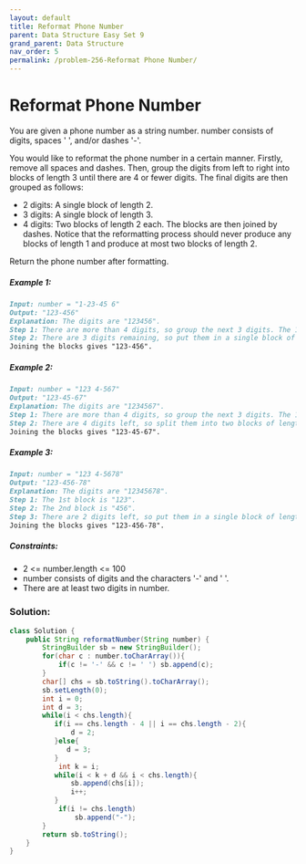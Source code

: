 ```yaml
---
layout: default
title: Reformat Phone Number
parent: Data Structure Easy Set 9
grand_parent: Data Structure
nav_order: 5
permalink: /problem-256-Reformat Phone Number/
---
```

# Reformat Phone Number

You are given a phone number as a string number. number consists of digits, spaces ' ', and/or dashes '-'.

You would like to reformat the phone number in a certain manner. Firstly, remove all spaces and dashes. Then, group the digits from left to right into blocks of length 3 until there are 4 or fewer digits. The final digits are then grouped as follows:

* 2 digits: A single block of length 2.
* 3 digits: A single block of length 3.
* 4 digits: Two blocks of length 2 each.
The blocks are then joined by dashes. Notice that the reformatting process should never produce any blocks of length 1 and produce at most two blocks of length 2.

Return the phone number after formatting.

##### Example 1:
```markdown
Input: number = "1-23-45 6"
Output: "123-456"
Explanation: The digits are "123456".
Step 1: There are more than 4 digits, so group the next 3 digits. The 1st block is "123".
Step 2: There are 3 digits remaining, so put them in a single block of length 3. The 2nd block is "456".
Joining the blocks gives "123-456".
```
##### Example 2:
```markdown
Input: number = "123 4-567"
Output: "123-45-67"
Explanation: The digits are "1234567".
Step 1: There are more than 4 digits, so group the next 3 digits. The 1st block is "123".
Step 2: There are 4 digits left, so split them into two blocks of length 2. The blocks are "45" and "67".
Joining the blocks gives "123-45-67".
```
##### Example 3:
```markdown
Input: number = "123 4-5678"
Output: "123-456-78"
Explanation: The digits are "12345678".
Step 1: The 1st block is "123".
Step 2: The 2nd block is "456".
Step 3: There are 2 digits left, so put them in a single block of length 2. The 3rd block is "78".
Joining the blocks gives "123-456-78".
```
##### Constraints:
* 2 <= number.length <= 100
* number consists of digits and the characters '-' and ' '.
* There are at least two digits in number.

### Solution:
```java
class Solution {
    public String reformatNumber(String number) {
        StringBuilder sb = new StringBuilder();
        for(char c : number.toCharArray()){
            if(c != '-' && c != ' ') sb.append(c);
        }
        char[] chs = sb.toString().toCharArray();
        sb.setLength(0);
        int i = 0;
        int d = 3;
        while(i < chs.length){
           if(i == chs.length - 4 || i == chs.length - 2){
               d = 2;
           }else{
              d = 3; 
           }
            int k = i;
           while(i < k + d && i < chs.length){
               sb.append(chs[i]);
               i++;
           } 
            if(i != chs.length)
                sb.append("-"); 
        }
        return sb.toString();
    }
}
```